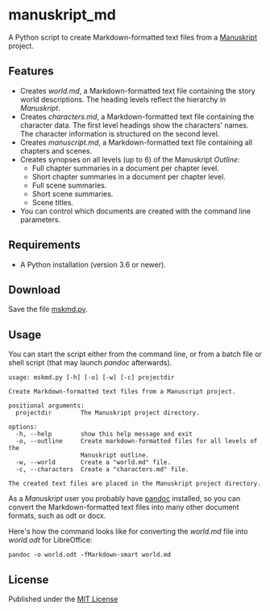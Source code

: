 # manuskript_md

A Python script to create Markdown-formatted text files from a [Manuskript](https://www.theologeek.ch/manuskript/) project.

## Features

- Creates *world.md*, a Markdown-formatted text file containing the story world descriptions. 
  The heading levels reflect the hierarchy in *Manuskript*. 
- Creates *characters.md*, a Markdown-formatted text file containing the character data.
  The first level headings show the characters' names. 
  The character information is structured on the second level.
- Creates *manuscript.md*, a Markdown-formatted text file containing all chapters and scenes.
- Creates synopses on all levels (up to 6) of the Manuskript *Outline*:
    - Full chapter summaries in a document per chapter level.
    - Short chapter summaries in a document per chapter level.
    - Full scene summaries.
    - Short scene summaries.
    - Scene titles.
- You can control which documents are created with the command line parameters. 

## Requirements

- A Python installation (version 3.6 or newer).

## Download

Save the file [mskmd.py](https://raw.githubusercontent.com/peter88213/manuskript_md/main/mskmd/mskmd.py).

## Usage

You can start the script either from the command line, or 
from a batch file or shell script (that may launch *pandoc* afterwards). 

```
usage: mskmd.py [-h] [-o] [-w] [-c] projectdir

Create Markdown-formatted text files from a Manuscript project.

positional arguments:
  projectdir        The Manuskript project directory.

options:
  -h, --help        show this help message and exit
  -o, --outline     Create markdown-formatted files for all levels of the
                    Manuskript outline.
  -w, --world       Create a "world.md" file.
  -c, --characters  Create a "characters.md" file.

The created text files are placed in the Manuskript project directory.
```

As a *Manuskript* user you probably have [pandoc](https://pandoc.org/) installed, 
so you can convert the Markdown-formatted text files into many other document formats, 
such as odt or docx. 

Here's how the command looks like for converting the *world.md* file into
*world.odt* for LibreOffice:

`pandoc -o world.odt -fMarkdown-smart world.md`




## License

Published under the [MIT License](https://opensource.org/licenses/mit-license.php)
